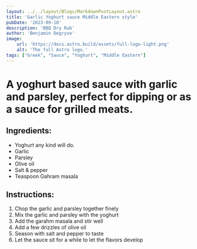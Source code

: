 ```yaml
---
layout: ../../layout/Blogs/MarkdownPostLayout.astro
title: 'Garlic Yoghurt sauce Middle Eastern style'
pubDate: '2023-09-10'
description: 'BBQ Dry Rub'
author: 'Benjamin Degryse'
image:
    url: 'https://docs.astro.build/assets/full-logo-light.png'
    alt: 'The full Astro logo.'
tags: ["Greek", "Sauce", "Yoghurt", "Middle Eastern"]
---
```



# A yoghurt based sauce with garlic and parsley, perfect for dipping or as a sauce for grilled meats.
## Ingredients:
- Yoghurt any kind will do.
- Garlic
- Parsley
- Olive oil
- Salt & pepper
- Teaspoon Gahram masala

## Instructions:
1. Chop the garlic and parsley together finely
2. Mix the garlic and parsley with the yoghurt
3. Add the garahm masala and stir well
4. Add a few drizzles of olive oil
5. Season with salt and pepper to taste
6. Let the sauce sit for a while to let the flavors develop